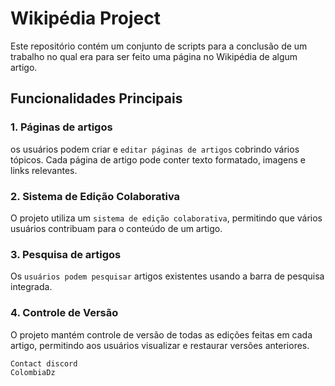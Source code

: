 # Wikipédia Project

Este repositório contém um conjunto de scripts para a conclusão de um trabalho no qual era para ser feito uma página no Wikipédia de algum artigo.

## Funcionalidades Principais

### 1. Páginas de artigos
os usuários podem criar e `editar páginas de artigos` cobrindo vários tópicos. Cada página de artigo pode conter texto formatado, imagens e links relevantes.

### 2. Sistema de Edição Colaborativa
O projeto utiliza um `sistema de edição colaborativa`, permitindo que vários usuários contribuam para o conteúdo de um artigo.

### 3. Pesquisa de artigos
Os `usuários podem pesquisar` artigos existentes usando a barra de pesquisa integrada.

### 4. Controle de Versão
O projeto mantém controle de versão de todas as edições feitas em cada artigo, permitindo aos usuários visualizar e restaurar versões anteriores.

```bash
Contact discord
ColombiaDz
